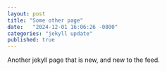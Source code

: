 ```yaml
---
layout: post
title: "Some other page"
date:   "2024-12-01 16:06:26 -0800"
categories: "jekyll update"
published: true
---
```


Another jekyll page that is new, and new to the feed.
